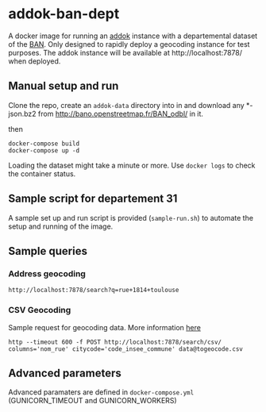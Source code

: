 # addok-ban-dept

A docker image for running an [addok](https://github.com/addok/addok)  instance with a departemental dataset of the [BAN](http://adresse.data.gouv.fr/). Only designed to rapidly deploy a geocoding instance for test purposes. The addok instance will be available at http://localhost:7878/ when deployed.

## Manual setup and run

Clone the repo, create an `addok-data` directory into in and download any *-json.bz2 from http://bano.openstreetmap.fr/BAN_odbl/ in it.

then

```
docker-compose build
docker-compose up -d
```
Loading the dataset might take a minute or more. Use `docker logs` to check the container status.

## Sample script for departement 31

A sample set up and run script is provided (`sample-run.sh`) to automate the setup and running of the image.

## Sample queries

### Address geocoding

```
http://localhost:7878/search?q=rue+1814+toulouse
```

### CSV Geocoding

Sample request for geocoding data. More information [here](https://github.com/addok/addok-csv)

```
http --timeout 600 -f POST http://localhost:7878/search/csv/ columns='nom_rue' citycode='code_insee_commune' data@togeocode.csv
```
## Advanced parameters

Advanced paramaters are defined in `docker-compose.yml` (GUNICORN_TIMEOUT and GUNICORN_WORKERS)
